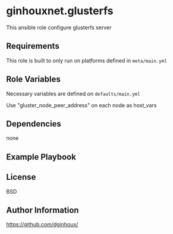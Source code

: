 ginhouxnet.glusterfs
=========

This ansible role configure glusterfs server


Requirements
------------

This role is built to only run on platforms defined in `meta/main.yml`


Role Variables
--------------

Necessary variables are defined on `defaults/main.yml`

Use "gluster_node_peer_address" on each node as host_vars


Dependencies
------------

none

Example Playbook
----------------



License
-------

BSD


Author Information
------------------

https://github.com/dginhoux/
